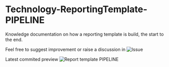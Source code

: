 # Technology-ReportingTemplate-PIPELINE
Knowledge documentation on how a reporting template is build, the start to the end.

Feel free to suggest improvement or raise a discussion in ![Issue](https://github.com/vivavu/Technology-ReportingTemplate-PIPELINE/issues)

Latest commited preview
![Report template PIPELINE](https://user-images.githubusercontent.com/10050836/164109594-9edcd9fc-b08b-46e0-a586-aa18369a8beb.png)

